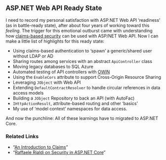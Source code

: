 <h2>ASP.NET Web API Ready State</h2>

I need to record my personal satisfaction with ASP.NET Web API ‘readiness’ (as in battle-ready state), after about four years of working toward this _feeling_. The trigger for this emotional outburst came with understanding how [claims-based security](https://msdn.microsoft.com/en-us/library/ff359101.aspx) can be used with ASP/NET Web API. Now I can make a little list of highlights for this ready state:

* Using claims-based authentication to ‘spawn’ a generic/shared user without LDAP or AD
* Sharing routes among services with an abstract `ApiController` class
* Moving legacy databases to SQL Azure
* Automated testing of API controllers with [OWIN](http://owin.org/)
* Using the `EnableCors` attribute to support Cross-Origin Resource Sharing
* Leveraging `JObject` with Web API
* Extending `DefaultContractResolver` to handle circular references in data access models
* Building a `JObject` Repository to back an API (with AutoFac)
* `IHttpActionResult`, attribute-based routing and other ‘basics’
* My use of ‘model context’ namespaces for data access.

And now the punchline: All of these learnings have to migrated to ASP.NET Core.

<h3>Related Links</h3>

* “[An Introduction to Claims](https://msdn.microsoft.com/en-us/library/ff359101.aspx)”
* “[Raffaele Rialdi on Security in ASP.NET Core](https://channel9.msdn.com/Blogs/Technology-and-Friends/tf426)”